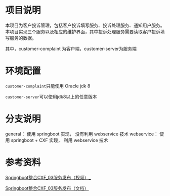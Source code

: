 # 项目说明

本项目为客户投诉管理，包括客户投诉填写服务、投诉处理服务、通知用户服务。本项目实现三个服务以及相应的维护界面，其中投诉处理服务需要读取客户投诉填写服务的数据。

其中，customer-complaint 为客户端，customer-server为服务端



# 环境配置

`customer-complaint`只能使用 Oracle jdk 8 

`customer-server`可以使用jdk8以上的任意版本


# 分支说明
general：    使用 springboot 实现， 没有利用 webservice 技术
webservice： 使用 springboot + CXF 实现， 利用 webservice 技术



# 参考资料

[Springboot整合CXF_03服务发布（视频）_](https://www.bilibili.com/video/BV1SY411t7wC/?spm_id_from=333.337.search-card.all.click&vd_source=52cd9a9deff2e511c87ff028e3bb01d2)

[Springboot整合CXF_03服务发布（文档）](./doc/Springboot整合CXF.pdf)
